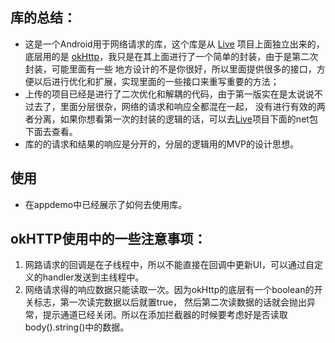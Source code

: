 ## 库的总结：
- 这是一个Android用于网络请求的库，这个库是从 [Live](https://github.com/anlonglong/Live) 项目上面独立出来的，
底层用的是 [okHttp](https://github.com/square/okhttp)，我只是在其上面进行了一个简单的封装，由于是第二次封装，可能里面有一些
地方设计的不是你很好，所以里面提供很多的接口，方便以后进行优化和扩展，实现里面的一些接口来重写重要的方法；
- 上传的项目已经是进行了二次优化和解耦的代码，由于第一版实在是太说说不过去了，里面分层很杂，网络的请求和响应全都混在一起，
没有进行有效的两者分离，如果你想看第一次的封装的逻辑的话，可以去[Live](https://github.com/anlonglong/Live)项目下面的net包
下面去查看。
- 库的的请求和结果的响应是分开的，分层的逻辑用的MVP的设计思想。
## 使用
- 在appdemo中已经展示了如何去使用库。
## okHTTP使用中的一些注意事项：
 1.  网路请求的回调是在子线程中，所以不能直接在回调中更新UI，可以通过自定义的handler发送到主线程中。<br/>
 2.  网络请求得的响应数据只能读取一次。因为okHttp的底层有一个boolean的开关标志，第一次读完数据以后就置true，
然后第二次读数据的话就会抛出异常，提示通道已经关闭。所以在添加拦截器的时候要考虑好是否读取body().string()中的数据。

